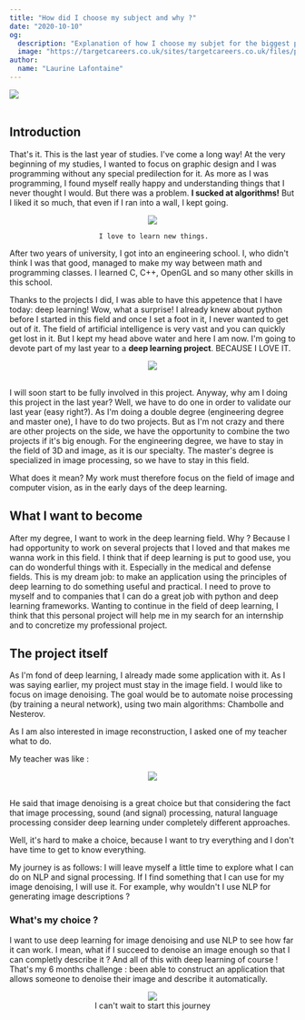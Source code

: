 ```yaml
---
title: "How did I choose my subject and why ?"
date: "2020-10-10"
og:
  description: "Explanation of how I choose my subjet for the biggest project"
  image: "https://targetcareers.co.uk/sites/targetcareers.co.uk/files/public/styles/header_1500x550/public/field/image/How-to-choose-your-degree-subject-if-you%27re-not-sure-what-you-want-to-study.jpg?itok=ha2IzoSt"
author:
  name: "Laurine Lafontaine"
---
```

<div style="width:30%"><img src="https://img.shields.io/static/v1?label=last-modified&message=11 october&color=orange"></div>
 </br>

## Introduction

That's it. This is the last year of studies. I've come a long way! 
At the very beginning of my studies, I wanted to focus on graphic design and I was programming without any special predilection for it.
As more as I was programming, I found myself really happy and understanding things that I never thought I would. 
But there was a  problem. **I sucked at algorithms!** But I liked it so much, that even if I ran into a wall, I kept going. 


<div style="text-align:center"><img src="https://media.giphy.com/media/mGPYIgOrNEGIqtd8FP/source.gif"/></div>

                          I love to learn new things.


After two years of university, I got into an engineering school. I, who didn't think I was that good, managed to make my way between math and programming classes. I learned C, C++, OpenGL and so many other skills in this school.

Thanks to the projects I did, I was able to have this appetence that I have today: deep learning! Wow, what a surprise! I already knew about python before I started in this field and once I set a foot in it, I never wanted to get out of it.
The field of artificial intelligence is very vast and you can quickly get lost in it. But I kept my head above water and here I am now. I'm going to devote part of my last year to a **deep learning project**. BECAUSE I LOVE IT.

<div style="text-align:center"><img src="https://media.giphy.com/media/SSirUu2TrV65ymCi4J/source.gif"/></div>
</br>

I will soon start to be fully involved in this project. Anyway, why am I doing this project in the last year? Well, we have to do one in order to validate our last year (easy right?). As I'm doing a double degree (engineering degree and master one), I have to do two projects. But as I'm not crazy and there are other projects on the side, we have the opportunity to combine the two projects if it's big enough. For the engineering degree, we have to stay in the field of 3D and image, as it is our specialty. The master's degree is specialized in image processing, so we have to stay in this field.

What does it mean? My work must therefore focus on the field of image and computer vision, as in the early days of the deep learning.

## What I want to become

After my degree, I want to work in the deep learning field. Why ? Because I had opportunity to work on several projects that I loved and that makes me wanna work in this field. I think that if deep learning is put to good use, you can do wonderful things with it. Especially in the medical and defense fields. This is my dream job: to make an application using the principles of deep learning to do something useful and practical. I need to prove to myself and to companies that I can do a great job with python and deep learning frameworks. Wanting to continue in the field of deep learning, I think that this personal project will help me in my search for an internship and to concretize my professional project. 

## The project itself

As I'm fond of deep learning, I already made some application with it. As I was saying earlier, my project must stay in the image field. I would like to focus on image denoising. 
The goal would be to automate noise processing (by training a neural network), using two main algorithms: Chambolle and Nesterov.

As I am also interested in image reconstruction, I asked one of my teacher what to do. 

My teacher was like :
<div style="text-align:center"><img src="https://media.giphy.com/media/MdRc6qXSukWsDJfnp9/giphy.gif"/></div>
</br>

He said that image denoising is a great choice but that considering the fact that image processing, sound (and signal) processing, natural language processing consider deep learning under completely different approaches.

Well, it's hard to make a choice, because I want to try everything and I don't have time to get to know everything.

My journey is as follows: I will leave myself a little time to explore what I can do on NLP and signal processing. 
If I find something that I can use for my image denoising, I will use it. For example, why wouldn't I use NLP for generating image descriptions ?

### What's my choice ?

I want to use deep learning for image denoising and use NLP to see how far it can work. I mean, what if I succeed to denoise an image enough so that I can completly describe it ? And all of this with deep learning of course !
That's my 6 months challenge : been able to construct an application that allows someone to denoise their image and describe it automatically.


<div style="text-align:center"><img src="https://media.giphy.com/media/DpB9NBjny7jF1pd0yt2/giphy.gif"/></div>

<div style="text-align:center">
I can't wait to start this journey
</div></br>